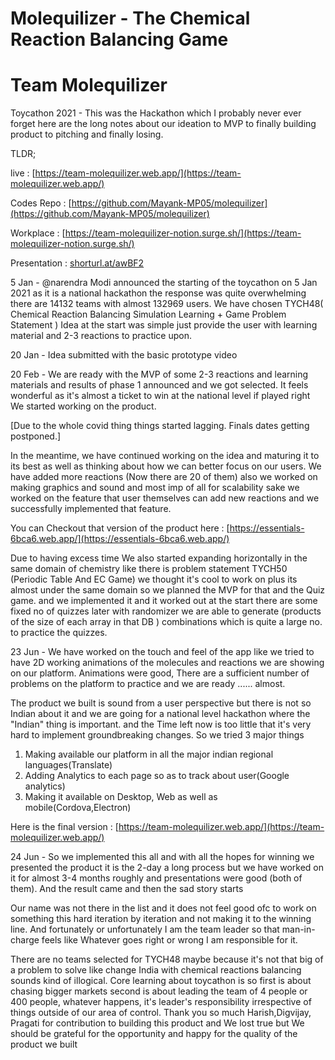 # Molequilizer - The Chemical Reaction Balancing Game

# Team Molequilizer

Toycathon 2021 - This was the Hackathon which I probably never ever forget here are the long notes about our ideation to MVP to finally building product to pitching and finally losing.

TLDR;

live : [https://team-molequilizer.web.app/](https://team-molequilizer.web.app/)

Codes Repo : [https://github.com/Mayank-MP05/molequilizer](https://github.com/Mayank-MP05/molequilizer)

Workplace : [https://team-molequilizer-notion.surge.sh/](https://team-molequilizer-notion.surge.sh/)

Presentation : [shorturl.at/awBF2](http://shorturl.at/awBF2)

5 Jan - @narendra Modi announced the starting of the toycathon on 5 Jan 2021 as it is a national hackathon the response was quite overwhelming there are 14132 teams with almost 132969 users. We have chosen TYCH48( Chemical Reaction Balancing Simulation Learning + Game Problem Statement ) Idea at the start was simple just provide the user with learning material and 2-3 reactions to practice upon.

20 Jan - Idea submitted with the basic prototype video

20 Feb - We are ready with the MVP of some 2-3 reactions and learning materials and results of phase 1 announced and we got selected. It feels wonderful as it's almost a ticket to win at the national level if played right We started working on the product.

[Due to the whole covid thing things started lagging. Finals dates getting postponed.]

In the meantime, we have continued working on the idea and maturing it to its best as well as thinking about how we can better focus on our users. We have added more reactions (Now there are 20 of them) also we worked on making graphics and sound and most imp of all for scalability sake we worked on the feature that user themselves can add new reactions and we successfully implemented that feature.

You can Checkout that version of the product here : [https://essentials-6bca6.web.app/](https://essentials-6bca6.web.app/)

Due to having excess time We also started expanding horizontally in the same domain of chemistry like there is problem statement TYCH50 (Periodic Table And EC Game) we thought it's cool to work on plus its almost under the same domain so we planned the MVP for that and the Quiz game. and we implemented it and it worked out at the start there are some fixed no of quizzes later with randomizer we are able to generate (products of the size of each array in that DB ) combinations which is quite a large no. to practice the quizzes.

23 Jun - We have worked on the touch and feel of the app like we tried to have 2D working animations of the molecules and reactions we are showing on our platform. Animations were good, There are a sufficient number of problems on the platform to practice and we are ready ...... almost.

The product we built is sound from a user perspective but there is not so Indian about it and we are going for a national level hackathon where the "Indian" thing is important. and the Time left now is too little that it's very hard to implement groundbreaking changes. So we tried 3 major things

1. Making available our platform in all the major indian regional languages(Translate)
2. Adding Analytics to each page so as to track about user(Google analytics)
3. Making it available on Desktop, Web as well as mobile(Cordova,Electron)

Here is the final version : [https://team-molequilizer.web.app/](https://team-molequilizer.web.app/)

24 Jun - So we implemented this all and with all the hopes for winning we presented the product it is the 2-day a long process but we have worked on it for almost 3-4 months roughly and presentations were good (both of them). And the result came and then the sad story starts

Our name was not there in the list and it does not feel good ofc to work on something this hard iteration by iteration and not making it to the winning line. And fortunately or unfortunately I am the team leader so that man-in-charge feels like Whatever goes right or wrong I am responsible for it.

There are no teams selected for TYCH48 maybe because it's not that big of a problem to solve like change India with chemical reactions balancing sounds kind of illogical. Core learning about toycathon is so first is about chasing bigger markets second is about leading the team of 4 people or 400 people, whatever happens, it's leader's responsibility irrespective of things outside of our area of control. Thank you so much Harish,Digvijay, Pragati for contribution to building this product and We lost true but We should be grateful for the opportunity and happy for the quality of the product we built
